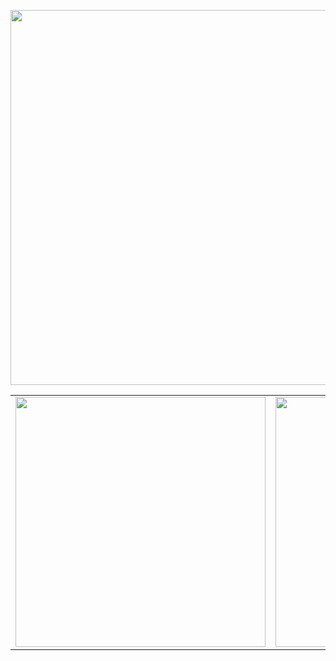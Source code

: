 <p align="center">
  <img src="https://github.com/its-vitor/user-controller-api/assets/146399948/f7648008-13fa-432a-9400-f5805d0e9735" style="width: 600px;">
</p>
<table align="center">
  <tr>
    <td align="center">
      <a href="https://github.com/expressjs/express">
        <img src="https://github.com/its-vitor/user-controller-api/assets/146399948/b47e4d63-f5e7-4078-89cf-8225a71e82f3" style="width: 400px;">
      </a>
    </td>
    <td align="center">
      <a href="https://github.com/Automattic/mongoose">
        <img src="https://github.com/its-vitor/user-controller-api/assets/146399948/27daee1f-7216-4e64-adc4-70faeb03c390" style="width: 400px;">
      </a>
    </td>
  </tr>
</table>
<br><br>
